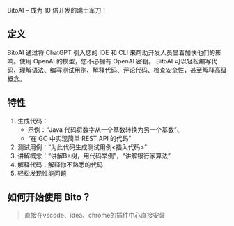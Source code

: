 
BitoAI – 成为 10 倍开发的瑞士军刀！

## 定义
BitoAI 通过将 ChatGPT 引入您的 IDE 和 CLI 来帮助开发人员显着加快他们的影响。使用 OpenAI 的模型，您不必拥有 OpenAI 密钥。
BitoAI 可以轻松编写代码、理解语法、编写测试用例、解释代码、评论代码、检查安全性，甚至解释高级概念。

## 特性
1. 生成代码：
   * 示例：“Java 代码将数字从一个基数转换为另一个基数”、
   * “在 GO 中实现简单 REST API 的代码”
2. 测试用例：“为此代码生成测试用例<插入代码>”
3. 讲解概念：“讲解B+树，用代码举例”，“讲解银行家算法”
4. 解释代码：解释你不熟悉的代码
5. 轻松发现性能问题



## 如何开始使用 Bito？
> 直接在vscode、idea、chrome的插件中心直接安装
